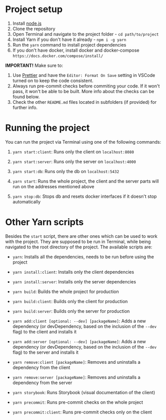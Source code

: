 # Project setup

1.  Install [node.js](https://nodejs.org/en/)
2.  Clone the repository
3.  Open Terminal and navigate to the project folder - `cd path/to/project`
4.  Install Yarn if you don't have it already - `npm i -g yarn`
5.  Run the `yarn` command to install project dependencies
6.  If you don't have docker, install docker and docker-compose `https://docs.docker.com/compose/install/`

**IMPORTANT!** Make sure to:

1.  Use [Prettier](https://marketplace.visualstudio.com/items?itemName=esbenp.prettier-vscode) and have the `Editor: Format On Save` setting in VSCode turned on to keep the code consistent.
2.  Always run pre-commit checks before commiting your code. If it won't pass, it won't be able to be built. More info about the checks can be found below.
3.  Check the other `README.md` files located in subfolders (if provided) for further info.

# Running the project

You can run the project via Terminal using one of the following commands:

1.  `yarn start:client`: Runs only the client on `localhost:8080`
2.  `yarn start:server`: Runs only the server on `localhost:4000`
3.  `yarn start:db`: Runs only the db on `localhost:5432`
4.  `yarn start`: Runs the whole project, the client and the server parts will run on the addresses mentioned above

5.  `yarn stop:db`: Stops db and resets docker interfaces if it doesn't stop automatically

# Other Yarn scripts

Besides the `start` script, there are other ones which can be used to work with the project. They are supposed to be run in Terminal, while being navigated to the root directory of the project. The available scripts are:

- `yarn`: Installs all the dependencies, needs to be run before using the project
- `yarn install:client`: Installs only the client dependencies
- `yarn install:server`: Installs only the server dependencies

- `yarn build`: Builds the whole project for production
- `yarn build:client`: Builds only the client for production
- `yarn build:server`: Builds only the server for production

- `yarn add:client [optional: --dev] [packageName]`: Adds a new dependency (or devDependency, based on the inclusion of the `--dev` flag) to the client and installs it
- `yarn add:server [optional: --dev] [packageName]`: Adds a new dependency (or devDependency, based on the inclusion of the `--dev` flag) to the server and installs it

- `yarn remove:client [packageName]`: Removes and uninstalls a dependency from the client
- `yarn remove:server [packageName]`: Removes and uninstalls a dependency from the server

- `yarn storybook`: Runs Storybook (visual documentation of the client)

- `yarn precommit`: Runs pre-commit checks on the whole project
- `yarn precommit:client`: Runs pre-commit checks only on the client
